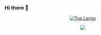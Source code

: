 ### Hi there 👋

<!--
**Jia-Baos/Jia-Baos** is a ✨ _special_ ✨ repository because its `README.md` (this file) appears on your GitHub profile.

Here are some ideas to get you started:

- 🔭 I’m currently working on ...
- 🌱 I’m currently learning ...
- 👯 I’m looking to collaborate on ...
- 🤔 I’m looking for help with ...
- 💬 Ask me about ...
- 📫 How to reach me: ...
- 😄 Pronouns: ...
- ⚡ Fun fact: ...
-->

<div id="img" align=center>

[![Top Langs](https://github-readme-stats.vercel.app/api/top-langs/?username=Jia-Baos)](https://github.com/Jia-Baos/github-readme-stats)

![](https://img.shields.io/badge/tools-Cpp-yellow)
</div>
